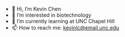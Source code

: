 - 👋 Hi, I’m Kevin Chen
- 👀 I’m interested in biotechnology
- 🌱 I’m currently learning at UNC Chapel Hill
- 📫 How to reach me: kevinlc@email.unc.edu

<!---
kevinlc8/kevinlc8 is a ✨ special ✨ repository because its `README.md` (this file) appears on your GitHub profile.
You can click the Preview link to take a look at your changes.
--->
